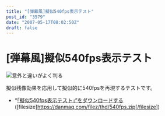 ```yaml
---
title: "[弾幕風]擬似540fps表示テスト"
post_id: "3579"
date: "2007-05-17T08:02:50Z"
draft: false
---
```


# [弾幕風]擬似540fps表示テスト

![意外と違いがよく判る](/image/thd/540fps_s.png)  
  
擬似残像効果を応用して擬似的に540fpsを再現するテストです。  
  


  * “[「擬似540fps表示テスト」”をダウンロードする](/filez/thd/540fps.zip)([filesize]https://danmaq.com/filez/thd/540fps.zip[/filesize])

